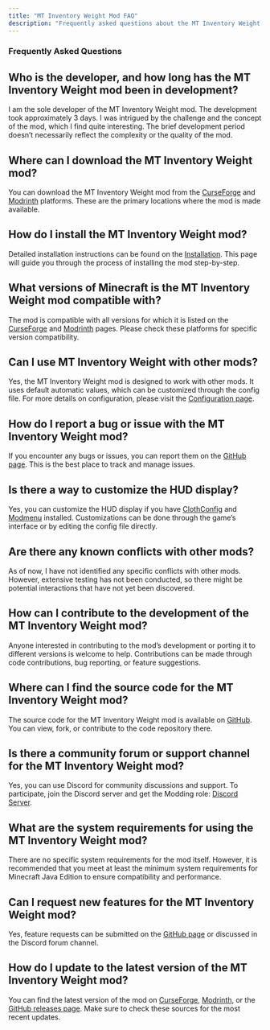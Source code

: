 ```yaml
---
title: "MT Inventory Weight Mod FAQ"
description: "Frequently asked questions about the MT Inventory Weight mod, including installation instructions, compatibility, customization options, and more."
---
```


### Frequently Asked Questions

## **Who is the developer, and how long has the MT Inventory Weight mod been in development?**  
I am the sole developer of the MT Inventory Weight mod. The development took approximately 3 days. I was intrigued by the challenge and the concept of the mod, which I find quite interesting. The brief development period doesn’t necessarily reflect the complexity or the quality of the mod.

## **Where can I download the MT Inventory Weight mod?**  
You can download the MT Inventory Weight mod from the [CurseForge](https://www.curseforge.com/members/megatrex4/projects) and [Modrinth](https://modrinth.com/user/MEGATREX4) platforms. These are the primary locations where the mod is made available.

## **How do I install the MT Inventory Weight mod?**  
Detailed installation instructions can be found on the [Installation](./installation.md). This page will guide you through the process of installing the mod step-by-step.

## **What versions of Minecraft is the MT Inventory Weight mod compatible with?**  
The mod is compatible with all versions for which it is listed on the [CurseForge](https://www.curseforge.com/members/megatrex4/projects) and [Modrinth](https://modrinth.com/user/MEGATREX4) pages. Please check these platforms for specific version compatibility.

## **Can I use MT Inventory Weight with other mods?**  
Yes, the MT Inventory Weight mod is designed to work with other mods. It uses default automatic values, which can be customized through the config file. For more details on configuration, please visit the [Configuration page](./options/inventory_weights_items).

## **How do I report a bug or issue with the MT Inventory Weight mod?**  
If you encounter any bugs or issues, you can report them on the [GitHub page](https://github.com/MEGATREX4/inventory-weight/). This is the best place to track and manage issues.

## **Is there a way to customize the HUD display?**  
Yes, you can customize the HUD display if you have [ClothConfig](https://modrinth.com/mod/cloth-config) and [Modmenu](https://modrinth.com/mod/modmenu) installed. Customizations can be done through the game’s interface or by editing the config file directly.

## **Are there any known conflicts with other mods?**  
As of now, I have not identified any specific conflicts with other mods. However, extensive testing has not been conducted, so there might be potential interactions that have not yet been discovered.

## **How can I contribute to the development of the MT Inventory Weight mod?**  
Anyone interested in contributing to the mod’s development or porting it to different versions is welcome to help. Contributions can be made through code contributions, bug reporting, or feature suggestions.

## **Where can I find the source code for the MT Inventory Weight mod?**  
The source code for the MT Inventory Weight mod is available on [GitHub](https://github.com/MEGATREX4/inventory-weight/). You can view, fork, or contribute to the code repository there.

## **Is there a community forum or support channel for the MT Inventory Weight mod?**  
Yes, you can use Discord for community discussions and support. To participate, join the Discord server and get the Modding role: [Discord Server](https://discord.gg/hc4XPRBEsq).

## **What are the system requirements for using the MT Inventory Weight mod?**  
There are no specific system requirements for the mod itself. However, it is recommended that you meet at least the minimum system requirements for Minecraft Java Edition to ensure compatibility and performance.

## **Can I request new features for the MT Inventory Weight mod?**  
Yes, feature requests can be submitted on the [GitHub page](https://github.com/MEGATREX4/inventory-weight/) or discussed in the Discord forum channel.

## **How do I update to the latest version of the MT Inventory Weight mod?**  
You can find the latest version of the mod on [CurseForge](https://www.curseforge.com/members/megatrex4/projects), [Modrinth](https://modrinth.com/user/MEGATREX4), or the [GitHub releases page](https://github.com/MEGATREX4/inventory-weight/). Make sure to check these sources for the most recent updates.
